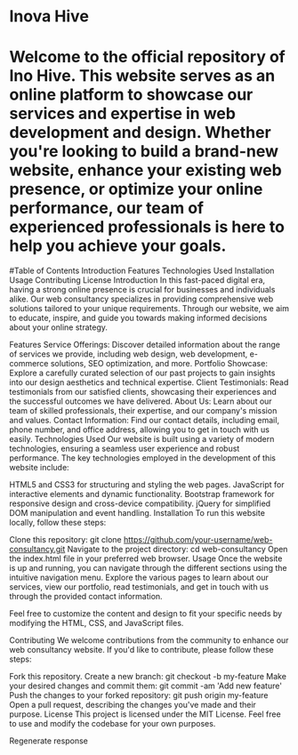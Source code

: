 # Inova Hive
# Welcome to the official repository of Ino Hive. This website serves as an online platform to showcase our services and expertise in web development and design. Whether you're looking to build a brand-new website, enhance your existing web presence, or optimize your online performance, our team of experienced professionals is here to help you achieve your goals.

#Table of Contents
Introduction
Features
Technologies Used
Installation
Usage
Contributing
License
Introduction
In this fast-paced digital era, having a strong online presence is crucial for businesses and individuals alike. Our web consultancy specializes in providing comprehensive web solutions tailored to your unique requirements. Through our website, we aim to educate, inspire, and guide you towards making informed decisions about your online strategy.

Features
Service Offerings: Discover detailed information about the range of services we provide, including web design, web development, e-commerce solutions, SEO optimization, and more.
Portfolio Showcase: Explore a carefully curated selection of our past projects to gain insights into our design aesthetics and technical expertise.
Client Testimonials: Read testimonials from our satisfied clients, showcasing their experiences and the successful outcomes we have delivered.
About Us: Learn about our team of skilled professionals, their expertise, and our company's mission and values.
Contact Information: Find our contact details, including email, phone number, and office address, allowing you to get in touch with us easily.
Technologies Used
Our website is built using a variety of modern technologies, ensuring a seamless user experience and robust performance. The key technologies employed in the development of this website include:

HTML5 and CSS3 for structuring and styling the web pages.
JavaScript for interactive elements and dynamic functionality.
Bootstrap framework for responsive design and cross-device compatibility.
jQuery for simplified DOM manipulation and event handling.
Installation
To run this website locally, follow these steps:

Clone this repository: git clone https://github.com/your-username/web-consultancy.git
Navigate to the project directory: cd web-consultancy
Open the index.html file in your preferred web browser.
Usage
Once the website is up and running, you can navigate through the different sections using the intuitive navigation menu. Explore the various pages to learn about our services, view our portfolio, read testimonials, and get in touch with us through the provided contact information.

Feel free to customize the content and design to fit your specific needs by modifying the HTML, CSS, and JavaScript files.

Contributing
We welcome contributions from the community to enhance our web consultancy website. If you'd like to contribute, please follow these steps:

Fork this repository.
Create a new branch: git checkout -b my-feature
Make your desired changes and commit them: git commit -am 'Add new feature'
Push the changes to your forked repository: git push origin my-feature
Open a pull request, describing the changes you've made and their purpose.
License
This project is licensed under the MIT License. Feel free to use and modify the codebase for your own purposes.





Regenerate response
